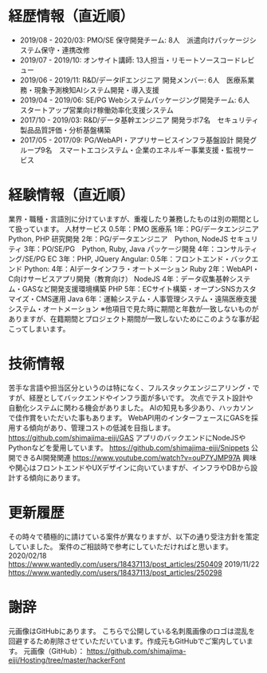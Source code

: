 # 経歴情報（直近順）
- 2019/08 - 2020/03: PMO/SE 保守開発チーム: 8人　派遣向けパッケージシステム保守・連携改修
- 2019/07 - 2019/10: オンサイト講師: 13人担当・リモートソースコードレビュー
- 2019/06 - 2019/11: R&D/データIFエンジニア 開発メンバー: 6人　医療系業務・現象予測検知AIシステム開発・導入支援
- 2019/04 - 2019/06: SE/PG Webシステムパッケージング開発チーム: 6人　スタートアップ営業向け稼働効率化支援システム
- 2017/10 - 2019/03: R&D/データ基幹エンジニア 開発ラボ7名　セキュリティ製品品質評価・分析基盤構築
- 2017/05 - 2017/09: PG/WebAPI・アプリサービスインフラ基盤設計 開発グループ9名　スマートエコシステム・企業のエネルギー事業支援・監視サービス
# 経験情報（直近順）
業界・職種・言語別に分けていますが、重複したり兼務したものは別の期間として扱っています。
人材サービス 0.5年：PMO
医療系 1年：PG/データエンジニア　Python, PHP
研究開発 2年：PG/データエンジニア　Python, NodeJS
セキュリティ 3年：PO/SE/PG　Python, Ruby, Java
パッケージ開発 4年：コンサルティング/SE/PG 
EC 3年：PHP, JQuery
Angular: 0.5年：フロントエンド・バックエンド
Python: 4年：AIデータインフラ・オートメーション
Ruby 2年：WebAPI・C向けサービスアプリ開発（教育向け） 
NodeJS 4年：データ収集基幹システム・GASなど開発支援環境構築
PHP 5年：ECサイト構築・オープンSNSカスタマイズ・CMS運用
Java 6年：運輸システム・人事管理システム・遠隔医療支援システム・オートメーション
※他項目で見た時に期間と年数が一致しないものがありますが、在籍期間とプロジェクト期間が一致しないためにこのような事が起こってしまいます。 
# 技術情報 
苦手な言語や担当区分というのは特になく、フルスタックエンジニアリング・ですが、経歴としてバックエンドやインフラ面が多いです。
次点でテスト設計や自動化システムに関わる機会がありました。
AIの知見も多少あり、ハッカソンで佳作賞をいただいた事もあります。
WebAPI用のインターフェースにGASを採用する傾向があり、管理コストの低減を目指します。
https://github.com/shimajima-eiji/GAS
アプリのバックエンドにNodeJSやPythonなどを愛用しています。
https://github.com/shimajima-eiji/Snippets
公開できるAI開発関連
https://www.youtube.com/watch?v=ouP7YJMP97A
興味や関心はフロントエンドやUXデザインに向いていますが、インフラやDBから設計する傾向にあります。
# 更新履歴 
その時々で積極的に請けている案件が異なりますが、以下の通り受注方針を策定していました。
案件のご相談時で参考にしていただければと思います。
2020/02/18 https://www.wantedly.com/users/18437113/post_articles/250409
2019/11/22 https://www.wantedly.com/users/18437113/post_articles/250298
# 謝辞 
元画像はGitHubにあります。
こちらで公開している名刺風画像のロゴは混乱を回避するため削除させていただいています。作成元もGitHubでご案内しています。
元画像（GitHub）： https://github.com/shimajima-eiji/Hosting/tree/master/hackerFont
